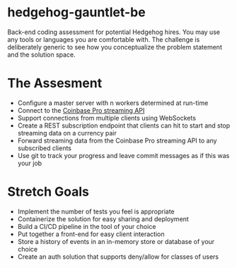 # hedgehog-gauntlet-be
Back-end coding assessment for potential Hedgehog hires. You may use any tools or languages you are comfortable with. The challenge is deliberately generic to see how you conceptualize the problem statement and the solution space.

# The Assesment

- Configure a master server with n workers determined at run-time
- Connect to the [Coinbase Pro streaming API](https://docs.pro.coinbase.com/#subscribe)
- Support connections from multiple clients using WebSockets
- Create a REST subscription endpoint that clients can hit to start and stop streaming data on a currency pair
- Forward streaming data from the Coinbase Pro streaming API to any subscribed clients
- Use git to track your progress and leave commit messages as if this was your job

# Stretch Goals

- Implement the number of tests you feel is appropriate
- Containerize the solution for easy sharing and deployment
- Build a CI/CD pipeline in the tool of your choice
- Put together a front-end for easy client interaction
- Store a history of events in an in-memory store or database of your choice
- Create an auth solution that supports deny/allow for classes of users

